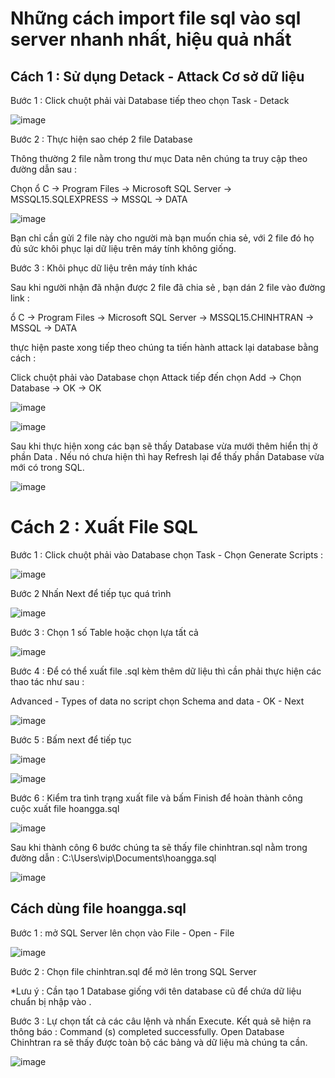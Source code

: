 # Những cách import file sql vào sql server nhanh nhất, hiệu quả nhất

## Cách 1 : Sử dụng Detack - Attack Cơ sở dữ liệu

Bước 1 : Click chuột phải vài Database tiếp theo chọn Task - Detack

![image](https://user-images.githubusercontent.com/105496635/184828924-a6c2e972-23ea-4d3d-8554-58015da38ea9.png)


Bước 2 : Thực hiện sao chép 2 file Database

Thông thường 2 file nằm trong thư mục Data nên chúng ta truy cập theo đường dẫn sau : 

Chọn ổ C -> Program Files -> Microsoft SQL Server -> MSSQL15.SQLEXPRESS -> MSSQL -> DATA 

![image](https://user-images.githubusercontent.com/105496635/184829915-0fbf095d-f833-4d50-a7ae-5b1aad82e223.png)

Bạn chỉ cần gửi 2 file này cho người mà bạn muốn chia sẻ, với 2 file đó họ đủ sức khôi phục lại dữ liệu trên máy tính không giống.

Bước 3 : Khôi phục dữ liệu trên máy tính khác 

Sau khi người nhận đã nhận được 2 file đã chia sẻ , bạn dán 2 file vào đường link :

ổ C -> Program Files -> Microsoft SQL Server -> MSSQL15.CHINHTRAN -> MSSQL -> DATA 

thực hiện paste xong tiếp theo chúng ta tiến hành attack lại database bằng cách :

Click chuột phải vào Database chọn Attack tiếp đến chọn Add -> Chọn Database -> OK -> OK

![image](https://user-images.githubusercontent.com/97047640/172795007-995e653d-6d36-4d50-b0a7-b464975149ba.png)

![image](https://user-images.githubusercontent.com/105496635/184831548-70e63685-d957-4446-ae95-a92e3ad6fac9.png)

Sau khi thực hiện xong các bạn sẽ thấy Database vừa mưới thêm hiển thị ở phần Data . Nếu nó chưa hiện thì hay Refresh lại để thấy phần Database vừa mới có trong SQL.

![image](https://user-images.githubusercontent.com/105496635/184832513-86eabaaf-28d3-49e2-b910-a123704611e5.png)


# Cách 2 : Xuất File SQL 

Bước 1 : Click chuột phải vào Database chọn Task - Chọn Generate Scripts :

![image](https://user-images.githubusercontent.com/105496635/184833176-ecedc1d1-2b01-44a1-bb06-88b6fd252085.png)


Bước 2 Nhấn Next để tiếp tục quá trình 

![image](https://user-images.githubusercontent.com/97047640/172798010-6d3344d2-754a-4ff3-8f9b-060065339a60.png)

Bước 3 : Chọn 1 số Table hoặc chọn lựa tất cả

![image](https://user-images.githubusercontent.com/97047640/172798073-6bfaaafb-1829-4fbc-8b86-c75017e3ab50.png)

Bước 4 : Để có thể xuất file .sql kèm thêm dữ liệu thì cần phải thực hiện các thao tác như sau :

Advanced - Types of data no script chọn Schema and data - OK - Next 

![image](https://user-images.githubusercontent.com/97047640/172799032-c766d8c7-898e-44ee-9a7a-d706c733d394.png)

Bước 5 : Bấm next để tiếp tục 

![image](https://user-images.githubusercontent.com/105496635/184833512-ce0fca28-bb75-4371-af75-84a7f0608c5f.png)

![image](https://user-images.githubusercontent.com/105496635/184833598-288e5e72-c822-408e-b81c-30841ac7b77e.png)



Bước 6 : Kiểm tra tình trạng xuất file và bấm Finish để hoàn thành công cuộc xuất file hoangga.sql

![image](https://user-images.githubusercontent.com/97047640/172800407-9d89ef94-1717-4f70-adc0-6158077f090e.png)

Sau khi thành công 6 bước chúng ta sẽ thấy file chinhtran.sql nằm trong đường dẫn : C:\Users\vip\Documents\hoangga.sql

![image](https://user-images.githubusercontent.com/105496635/184835032-d94d2b38-bd68-4a21-87b9-932ec3db7b33.png)

## Cách dùng file hoangga.sql

Bước 1 : mở SQL Server lên chọn vào File - Open - File 

![image](https://user-images.githubusercontent.com/97047640/172800772-5f69b2ee-fdce-4866-a9b5-935feb3b69c6.png)

Bước 2 : Chọn file chinhtran.sql để mở lên trong SQL Server 

*Lưu ý : Cần tạo 1 Database giống với tên database cũ để chứa dữ liệu chuẩn bị nhập vào .

Bước 3 : Lự chọn tất cả các câu lệnh và nhấn Execute. Kết quả sẽ hiện ra thông báo : Command (s) completed successfully. Open Database Chinhtran ra sẽ thấy được toàn bộ các bảng và dữ liệu mà chúng ta cần.

![image](https://user-images.githubusercontent.com/105496635/184835299-7d5e95ab-637b-4320-99d6-fdebdabc6ff6.png)



